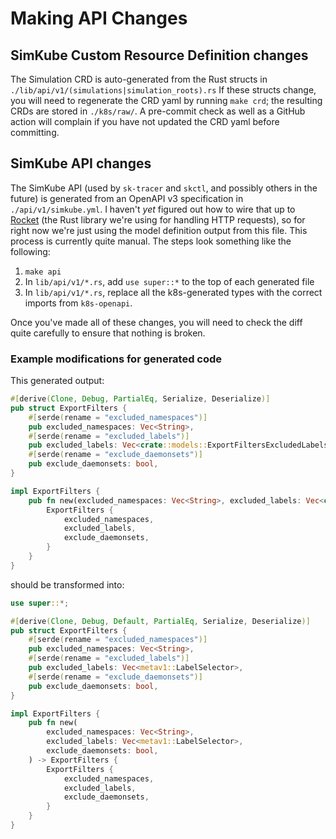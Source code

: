 <!--
project: SimKube
template: docs.html
-->

# Making API Changes

## SimKube Custom Resource Definition changes

The Simulation CRD is auto-generated from the Rust structs in `./lib/api/v1/(simulations|simulation_roots).rs`
If these structs change, you will need to regenerate the CRD yaml by running `make crd`; the resulting CRDs are stored
in `./k8s/raw/`.  A pre-commit check as well as a GitHub action will complain if you have not updated the CRD yaml
before committing.

## SimKube API changes

The SimKube API (used by `sk-tracer` and `skctl`, and possibly others in the future) is generated from an OpenAPI v3
specification in `./api/v1/simkube.yml`.  I haven't _yet_ figured out how to wire that up to [Rocket](https://rocket.rs)
(the Rust library we're using for handling HTTP requests), so for right now we're just using the model definition output
from this file.  This process is currently quite manual.  The steps look something like the following:

1. `make api`
2. In `lib/api/v1/*.rs`, add `use super::*` to the top of each generated file
3. In `lib/api/v1/*.rs`, replace all the k8s-generated types with the correct imports from `k8s-openapi`.

Once you've made all of these changes, you will need to check the diff quite carefully to ensure that nothing is broken.

### Example modifications for generated code

This generated output:

```rust
#[derive(Clone, Debug, PartialEq, Serialize, Deserialize)]
pub struct ExportFilters {
    #[serde(rename = "excluded_namespaces")]
    pub excluded_namespaces: Vec<String>,
    #[serde(rename = "excluded_labels")]
    pub excluded_labels: Vec<crate::models::ExportFiltersExcludedLabelsInner>,
    #[serde(rename = "exclude_daemonsets")]
    pub exclude_daemonsets: bool,
}

impl ExportFilters {
    pub fn new(excluded_namespaces: Vec<String>, excluded_labels: Vec<crate::models::ExportFiltersExcludedLabelsInner>, exclude_daemonsets: bool) -> ExportFilters {
        ExportFilters {
            excluded_namespaces,
            excluded_labels,
            exclude_daemonsets,
        }
    }
}
```

should be transformed into:

```rust
use super::*;

#[derive(Clone, Debug, Default, PartialEq, Serialize, Deserialize)]
pub struct ExportFilters {
    #[serde(rename = "excluded_namespaces")]
    pub excluded_namespaces: Vec<String>,
    #[serde(rename = "excluded_labels")]
    pub excluded_labels: Vec<metav1::LabelSelector>,
    #[serde(rename = "exclude_daemonsets")]
    pub exclude_daemonsets: bool,
}

impl ExportFilters {
    pub fn new(
        excluded_namespaces: Vec<String>,
        excluded_labels: Vec<metav1::LabelSelector>,
        exclude_daemonsets: bool,
    ) -> ExportFilters {
        ExportFilters {
            excluded_namespaces,
            excluded_labels,
            exclude_daemonsets,
        }
    }
}
```
